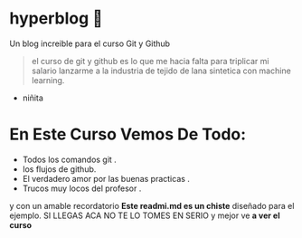 # hyperblog 💚
Un blog increible para el curso Git y Github 
> el curso de git y github es lo que me hacia falta para triplicar mi salario 
lanzarme a la industria de tejido de lana sintetica con machine
learning.
- niñita

# En Este Curso Vemos De Todo:

- Todos los comandos git .
- los flujos de github.
- El verdadero amor por las buenas practicas .
- Trucos muy locos del profesor .

y con un amable recordatorio **Este readmi.md es un chiste** diseñado para el 
ejemplo. SI LLEGAS ACA NO TE LO TOMES EN SERIO y mejor ve **a ver el curso**

